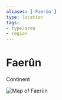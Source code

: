 ```yaml
---
aliases: ['Faerûn']
type: location
tags: 
- type/area
- region
---
```

# Faerûn
<span class="subhead">Continent</span>

![Map of Faerûn](../🗄-assets/attachments/map-faerun-highres.jpg)